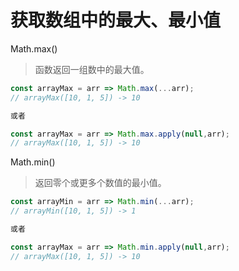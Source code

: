 # 获取数组中的最大、最小值

Math.max()

> 函数返回一组数中的最大值。

```js
const arrayMax = arr => Math.max(...arr);
// arrayMax([10, 1, 5]) -> 10

或者

const arrayMax = arr => Math.max.apply(null,arr);
// arrayMax([10, 1, 5]) -> 10
```

Math.min()

> 返回零个或更多个数值的最小值。

```js
const arrayMin = arr => Math.min(...arr);
// arrayMin([10, 1, 5]) -> 1

或者

const arrayMax = arr => Math.min.apply(null,arr);
// arrayMax([10, 1, 5]) -> 10
```
